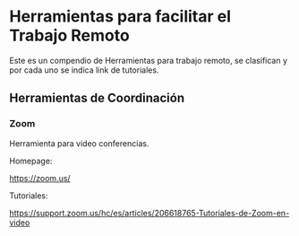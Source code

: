 # Herramientas para facilitar el Trabajo Remoto

Este es un compendio de Herramientas para trabajo remoto, se clasifican y por cada uno se indica link de tutoriales.


## Herramientas de Coordinación

### Zoom

Herramienta para video conferencias. 

Homepage:

  https://zoom.us/
  
Tutoriales:
  
  https://support.zoom.us/hc/es/articles/206618765-Tutoriales-de-Zoom-en-video


